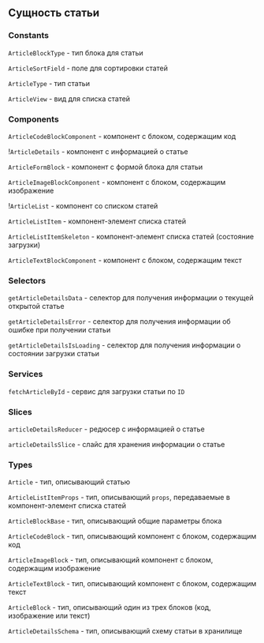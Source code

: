 ## Сущность статьи

### Constants

`ArticleBlockType` - тип блока для статьи

`ArticleSortField` - поле для сортировки статей

`ArticleType` - тип статьи

`ArticleView` - вид для списка статей

### Components

`ArticleCodeBlockComponent` - компонент с блоком, содержащим код

!`ArticleDetails` - компонент с информацией о статье

`ArticleFormBlock` - компонент с формой блока для статьи

`ArticleImageBlockComponent` - компонент с блоком, содержащим изображение

!`ArticleList` - компонент со списком статей

`ArticleListItem` - компонент-элемент списка статей

`ArticleListItemSkeleton` - компонент-элемент списка статей (состояние загрузки)

`ArticleTextBlockComponent` - компонент с блоком, содержащим текст

### Selectors

`getArticleDetailsData` - селектор для получения информации о текущей открытой статье

`getArticleDetailsError` - селектор для получения информации об ошибке при получении статьи

`getArticleDetailsIsLoading` - селектор для получения информации о состоянии загрузки статьи

### Services

`fetchArticleById` - сервис для загрузки статьи по `ID`

### Slices

`articleDetailsReducer` - редюсер c информацией о статье

`articleDetailsSlice` - слайс для хранения информации о статье

### Types

`Article` - тип, описывающий статью

`ArticleListItemProps` - тип, описывающий `props`, передаваемые в компонент-элемент списка статей

`ArticleBlockBase` - тип, описывающий общие параметры блока

`ArticleCodeBlock` - тип, описывающий компонент с блоком, содержащим код

`ArticleImageBlock` - тип, описывающий компонент с блоком, содержащим изображение

`ArticleTextBlock` - тип, описывающий компонент с блоком, содержащим текст

`ArticleBlock` - тип, описывающий один из трех блоков (код, изображение или текст)

`ArticleDetailsSchema` - тип, описывающий схему статьи в хранилище

